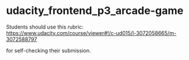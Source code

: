 udacity\_frontend\_p3\_arcade-game
===============================

Students should use this rubric: https://www.udacity.com/course/viewer#!/c-ud015/l-3072058665/m-3072588797

for self-checking their submission.
